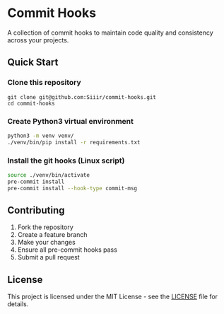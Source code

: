 # Commit Hooks

A collection of commit hooks to maintain code quality and consistency across your projects.

## Quick Start

### Clone this repository
```shell
git clone git@github.com:Siiir/commit-hooks.git
cd commit-hooks
```

### Create Python3 virtual environment
```bash
python3 -m venv venv/
./venv/bin/pip install -r requirements.txt
```

### Install the git hooks (Linux script)
```bash
source ./venv/bin/activate
pre-commit install
pre-commit install --hook-type commit-msg
```

## Contributing

1. Fork the repository
2. Create a feature branch
3. Make your changes
4. Ensure all pre-commit hooks pass
5. Submit a pull request

## License

This project is licensed under the MIT License - see the [LICENSE](LICENSE) file for details.
